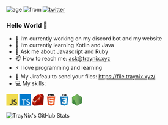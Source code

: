 ![age](https://img.shields.io/badge/Age-15-blue?style=for-the-badge) ![from](https://img.shields.io/badge/from-France-red?style=for-the-badge) [![twitter](https://img.shields.io/badge/-Trayniix_-1DA1F2?logo=Twitter&logoColor=white&link=https://twitter.com/Trayniix_&style=for-the-badge)](https://twitter.com/Trayniix_)

### Hello World 🧃

- 🔭 I’m currently working on my discord bot and my website
- 🌱 I’m currently learning Kotlin and Java                                                  
- 💬 Ask me about Javascript and Ruby
- 📫 How to reach me: [ask@traynix.xyz](mailto:ask@traynix.xyz)
- ⚡ I love programming and learning
- 📁 My Jirafeau to send your files: https://file.traynix.xyz/
- 💻 My skills:

<code><img height="30" src="https://raw.githubusercontent.com/github/explore/80688e429a7d4ef2fca1e82350fe8e3517d3494d/topics/javascript/javascript.png"></code>
<code><img height="30" src="https://raw.githubusercontent.com/github/explore/80688e429a7d4ef2fca1e82350fe8e3517d3494d/topics/typescript/typescript.png"></code>
<code><img height="30" src="https://raw.githubusercontent.com/github/explore/80688e429a7d4ef2fca1e82350fe8e3517d3494d/topics/ruby/ruby.png"></code>
<code><img height="30" src="https://raw.githubusercontent.com/github/explore/80688e429a7d4ef2fca1e82350fe8e3517d3494d/topics/html/html.png"></code>
<code><img height="30" src="https://raw.githubusercontent.com/github/explore/80688e429a7d4ef2fca1e82350fe8e3517d3494d/topics/css/css.png"></code>
<code><img height="30" src="https://raw.githubusercontent.com/github/explore/80688e429a7d4ef2fca1e82350fe8e3517d3494d/topics/nodejs/nodejs.png"></code>

![TrayNix's GitHub Stats](https://github-readme-stats.vercel.app/api?username=TrayNix&show_icons=true)
